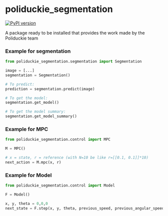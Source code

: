 # poliduckie_segmentation
[![PyPI version](https://badge.fury.io/py/poliduckie_segmentation.svg)](https://badge.fury.io/py/poliduckie_segmentation)


A package ready to be installed that provides the work made by the Poliduckie team

### Example for segmentation
```python
from poliduckie_segmentation.segmentation import Segmentation

image = [...]
segmentation = Segmentation()

# To predict:
prediction = segmentation.predict(image)

# To get the model:
segmentation.get_model()

# To get the model summary:
segmentation.get_model_summary()

```

### Example for MPC
```python
from poliduckie_segmentation.control import MPC

M = MPC()

# x = state, r = reference (with N=10 be like r=[[0.1, 0.1]]*10)
next_action = M.mpc(x, r)

```

### Example for Model
```python
from poliduckie_segmentation.control import Model

F = Model()

x, y, theta = 0,0,0
next_state = F.step(x, y, theta, previous_speed, previous_angular_speed)

```
